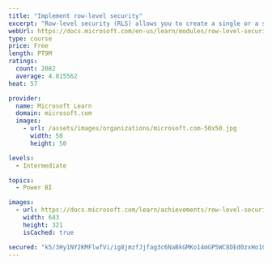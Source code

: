 ```yaml
---
title: "Implement row-level security"
excerpt: "Row-level security (RLS) allows you to create a single or a set of reports that targets data for a specific user. In this module, you will learn how to implement RLS by using either a static or dynamic method and how Microsoft Power BI simplifies testing RLS in Power BI Desktop and Power BI service."
webUrl: https://docs.microsoft.com/en-us/learn/modules/row-level-security-power-bi/
type: course
price: Free
length: PT9M
ratings:
  count: 2082
  average: 4.815562
heat: 57

provider:
  name: Microsoft Learn
  domain: microsoft.com
  images:
    - url: /assets/images/organizations/microsoft.com-50x50.jpg
      width: 50
      height: 50

levels:
  - Intermediate

topics:
  - Power BI

images:
  - url: https://docs.microsoft.com/learn/achievements/row-level-security-power-bi-social.png
    width: 643
    height: 321
    isCached: true

secured: "k5/3Hy1NY2KMFlwfVi/ig8jmzfJjfag3c6NaBkGMKo14mGP5WC8DEd0zxHo1CzIphavRmcO30jgDO+v6VIcBI0nIDCgbYEO1BI6BKXlr0293O68LxV/chiPtj2E3uSoTz8WV3T6ajbk41uYiCoOdio3msGraCHv2TyIf5DB+qv5VRbBr6EkbTnX9oNPrYXwi/E7NYbN6WYZbTgbFgidKd39lj2swMpMj01WvflAUZHQVrIyJ9mx7EqzJeEv/ldUcaks8K8/AD7X6TFxlquqdCjHW/Ci2lkeVm7nRxnkRaEm4nYCqNi5cB3MlKCTBSRJcWcjI78o7ZqCJsU7KtS9Km7Fz0dvZ1xMOrG+MfKBRlHOqCyON0c0+cK/ykqO2gXnyn1hz45zqV07/Y5Aku7XwfTv+/duAkKXtyqFcshlk1Xk=;6QYthMVNPmzI/xNGBBb+Hw=="
---
```


